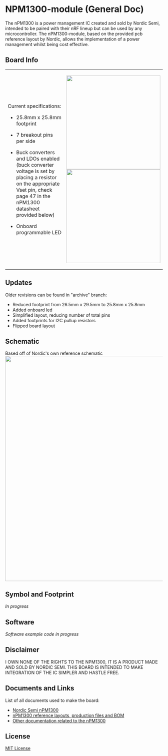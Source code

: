 # NPM1300-module (General Doc)
The nPM1300 is a power management IC created and sold by Nordic Semi, intended to be paired with their nRF lineup but can be used by any microcontroller. The nPM1300-module, based on the provided pcb reference layout by Nordic, allows the implementation of a power management whilst being cost effective.

## Board Info
<table>
  <tr>
    <td>

Current specifications:

- 25.8mm x 25.8mm footprint  
- 7 breakout pins per side  
- Buck converters and LDOs enabled (buck converter voltage is set by placing a resistor on the appropriate Vset pin, check page 47 in the nPM1300 datasheet provided below)  
- Onboard programmable LED

    </td>
    <td>

<img src="https://github.com/user-attachments/assets/556ab214-c438-42d7-bac3-bc9d08069bf9" width="300"><br>
<img src="https://github.com/user-attachments/assets/7cc15b91-ac2f-4b15-a4f8-3c513186fc7b" width="300">

    
  </tr>
</table>

## Updates
Older revisions can be found in "archive" branch:
- Reduced footprint from 26.5mm x 29.5mm to 25.8mm x 25.8mm
- Added onboard led
- Simplified layout, reducing number of total pins
- Added footprints for I2C pullup resistors
- Flipped board layout

## Schematic
Based off of Nordic's own reference schematic
<img src="https://github.com/user-attachments/assets/5c73cb99-c88d-4623-a224-951afa9a0610" height=720px>

## Symbol and Footprint
*In progress*

## Software
*Software example code in progress*

## Disclaimer
I OWN NONE OF THE RIGHTS TO THE NPM1300, IT IS A PRODUCT MADE AND SOLD BY NORDIC SEMI. THIS BOARD IS INTENDED TO MAKE INTEGRATION OF THE IC SIMPLER AND HASTLE FREE.

## Documents and Links
List of all documents used to make the board:
- [Nordic Semi nPM1300](https://www.nordicsemi.com/Products/nPM1300)
- [nPM1300 reference layouts, production files and BOM](https://www.nordicsemi.com/Products/nPM1300/Downloads#infotabs)
- [Other documentation related to the nPM1300](https://docs.nordicsemi.com/category/npm1300-category)

## License
[MIT License](https://github.com/AryA-65/NPM1300-module/blob/main/LICENSE)
